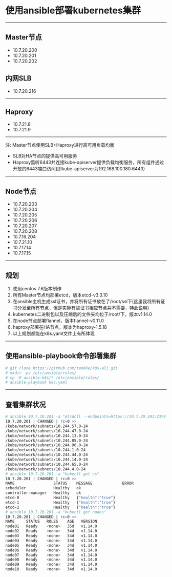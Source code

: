 
# 使用ansible部署kubernetes集群
---
Master节点
---
+ 10.7.20.200
+ 10.7.20.201
+ 10.7.20.202

内网SLB
---
+ 10.7.20.216
---

Haproxy
---
+ 10.7.21.8
+ 10.7.21.9
---

注: Master节点使用SLB+Haproxy进行高可用负载均衡
+ SLB对HA节点的提供高可用服务
+ Haproxy监听6443并连接kube-apiserver提供负载均衡服务，所有组件通过开放的6443端口访问(即kube-apiserver为192.168.100.180:6443)

---
Node节点
---
+ 10.7.20.203
+ 10.7.20.204
+ 10.7.20.205
+ 10.7.20.206
+ 10.7.20.207
+ 10.7.20.208
+ 10.7.16.204
+ 10.7.21.10
+ 10.7.17.14
+ 10.7.17.15
---
规划
---
1. 使用centos 7.6版本制作
2. 所有Master节点均部署etcd，版本etcd-v3.3.10
3. 在ansible主机生成ssl证书，并将所有证书放在了/root/ssl下(这里我将所有证书分发至所有节点，但是实际有些证书相应节点并不需要，特此说明)
4. kubernetes二进制包以及压缩后的文件夹均位于/root/下，版本v1.14.0
5. 在node节点部署flannel，版本flannel-v0.11.0
6. haproxy部署在HA节点，版本为haproxy-1.5.18
7. 以上规划都能在k8s.yaml文件上有所体现
---
使用ansible-playbook命令部署集群
---
```bash
# git clone https://github.com/tankke/k8s-ali.git
# mkdir -pv /etc/ansible/roles/
# cp -R ansible-k8s/* /etc/ansible/roles/
# ansible-playbook k8s.yaml
```
---
查看集群状况
---
```bash
# ansible 10.7.20.201 -a "etcdctl --endpoints=https://10.7.20.201:2379 ls /kube/network/subnets"
10.7.20.201 | CHANGED | rc=0 >>
/kube/network/subnets/10.244.57.0-24
/kube/network/subnets/10.244.47.0-24
/kube/network/subnets/10.244.13.0-24
/kube/network/subnets/10.244.85.0-24
/kube/network/subnets/10.244.96.0-24
/kube/network/subnets/10.244.1.0-24
/kube/network/subnets/10.244.44.0-24
/kube/network/subnets/10.244.14.0-24
/kube/network/subnets/10.244.65.0-24
/kube/network/subnets/10.244.4.0-24
# ansible 10.7.20.201 -a "kubectl get cs"
10.7.20.201 | CHANGED | rc=0 >>
NAME                 STATUS    MESSAGE             ERROR
scheduler            Healthy   ok                  
controller-manager   Healthy   ok                  
etcd-0               Healthy   {"health":"true"}   
etcd-1               Healthy   {"health":"true"}   
etcd-2               Healthy   {"health":"true"}
# ansible 10.7.20.201 -a "kubectl get nodes"
10.7.20.201 | CHANGED | rc=0 >>
NAME     STATUS   ROLES    AGE   VERSION
node01   Ready    <none>   35d   v1.14.0
node02   Ready    <none>   34d   v1.14.0
node03   Ready    <none>   34d   v1.14.0
node04   Ready    <none>   34d   v1.14.0
node05   Ready    <none>   34d   v1.14.0
node06   Ready    <none>   34d   v1.14.0
node07   Ready    <none>   34d   v1.14.0
node08   Ready    <none>   34d   v1.14.0
node09   Ready    <none>   34d   v1.14.0
node10   Ready    <none>   34d   v1.14.0
